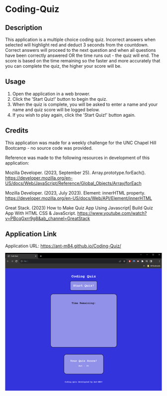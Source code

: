 # Coding-Quiz

## Description

This application is a multiple choice coding quiz. Incorrect answers when selected will highlight red and deduct 3 seconds from the countdown. Correct answers will proceed to the next question and when all questions have been correctly answered OR the time runs out - the quiz will end. The score is based on the time remaining so the faster and more accurately that you can complete the quiz, the higher your score will be.

## Usage

1. Open the application in a web brower.
2. Click the 'Start Quiz!' button to begin the quiz.
3. When the quiz is complete, you will be asked to enter a name and your name and quiz score will be logged below.
4. If you wish to play again, click the 'Start Quiz!' button again.

## Credits

This application was made for a weekly challenge for the UNC Chapel Hill Bootcamp - no source code was provided.

Reference was made to the following resources in development of this application:

Mozilla Developer. (2023, September 25). Array.prototype.forEach().
https://developer.mozilla.org/en-US/docs/Web/JavaScript/Reference/Global_Objects/Array/forEach

Mozilla Developer. (2023, July 2023). Element: innerHTML property.
https://developer.mozilla.org/en-US/docs/Web/API/Element/innerHTML

Great Stack. (2023) How to Make Quiz App Using Javascript| Build Quiz App With HTML CSS & JavaScript.
https://www.youtube.com/watch?v=PBcqGxrr9g8&ab_channel=GreatStack

## Application Link

Application URL: https://ant-m84.github.io/Coding-Quiz/

![Alt text](<Assets/Coding Quiz App Image.png>)
